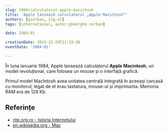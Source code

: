 ```yaml
---
slug: 1984/calculatorul-apple-macintosh
title: 'Apple lansează calculatorul „Apple Macintosh”'
authors: [gserban, ilg-ul]
tags: [international, autor:gheorghe.serban]

date: 1984-01

creationDate: 2023-12-29T21:33:38
eventDate: '1984-01'

---
```


În luna ianuarie 1984, Apple lansează calculatorul **Apple Macintosh**, un model
revoluționar, care folosea un mouse și o interfață grafică.

<!-- truncate -->

Primul model MacIntosh avea unitatea centrală integrată în aceeași
carcasă cu monitorul; legat de el erau tastatura, mouse-ul și imprimanta.
Memoria RAM era de 128 Kb.

## Referințe

- [rite.org.ro - Istoria Internetului](https://rite.org.ro/istoria-internetului/)
- [en.wikipedia.org - Mac](https://en.wikipedia.org/wiki/Mac_(computer))
